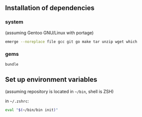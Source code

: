 ## Installation of dependencies ##

### system ###

(assuming Gentoo GNU/Linux with portage)

```sh
emerge --noreplace file gcc git go make tar unzip wget which
```

### gems ###

```sh
bundle
```

## Set up environment variables ##

(assuming repository is located in `~/bin`, shell is ZSH)

in `~/.zshrc`:

```sh
eval "$(~/bin/bin init)"
```
